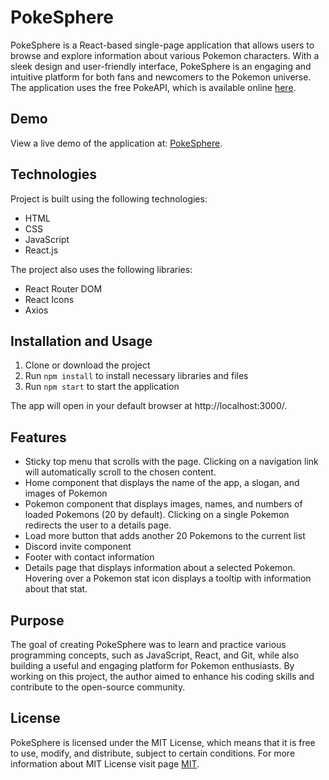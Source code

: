 # PokeSphere

PokeSphere is a React-based single-page application that allows users to browse and explore information about various Pokemon characters. With a sleek design and user-friendly interface, PokeSphere is an engaging and intuitive platform for both fans and newcomers to the Pokemon universe. The application uses the free PokeAPI, which is available online [here](https://pokeapi.co/).

## Demo
View a live demo of the application at: [PokeSphere](https://dawid628.github.io/pokemon-app-React/).

## Technologies
Project is built using the following technologies:
- HTML
- CSS
- JavaScript
- React.js

The project also uses the following libraries:
- React Router DOM
- React Icons
- Axios

## Installation and Usage
1. Clone or download the project
2. Run `npm install` to install necessary libraries and files
3. Run `npm start` to start the application

The app will open in your default browser at http://localhost:3000/.

## Features
- Sticky top menu that scrolls with the page. Clicking on a navigation link will automatically scroll to the chosen content.
- Home component that displays the name of the app, a slogan, and images of Pokemon
- Pokemon component that displays images, names, and numbers of loaded Pokemons (20 by default). Clicking on a single Pokemon redirects the user to a details page.
- Load more button that adds another 20 Pokemons to the current list
- Discord invite component
- Footer with contact information
- Details page that displays information about a selected Pokemon. Hovering over a Pokemon stat icon displays a tooltip with information about that stat.

## Purpose
The goal of creating PokeSphere was to learn and practice various programming concepts, such as JavaScript, React, and Git, while also building a useful and engaging platform for Pokemon enthusiasts. By working on this project, the author aimed to enhance his coding skills and contribute to the open-source community.

## License
PokeSphere is licensed under the MIT License, which means that it is free to use, modify, and distribute, subject to certain conditions. For more information about MIT License visit page [MIT](https://opensource.org/license/mit/).
